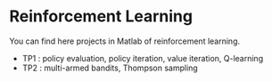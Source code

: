 Reinforcement Learning
======================

You can find here projects in Matlab of reinforcement learning.

- TP1 : policy evaluation, policy iteration, value iteration, Q-learning
- TP2 : multi-armed bandits, Thompson sampling
